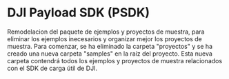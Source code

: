 # DJI Payload SDK (PSDK)

Remodelacion del paquete de ejemplos y proyectos de muestra, para eliminar los ejemplos inecesarios y organizar mejor los proyectos de muestra. Para comenzar, se ha eliminado la carpeta "proyectos" y se ha creado una nueva carpeta "samples" en la raíz del proyecto. Esta nueva carpeta contendrá todos los ejemplos y proyectos de muestra relacionados con el SDK de carga útil de DJI.